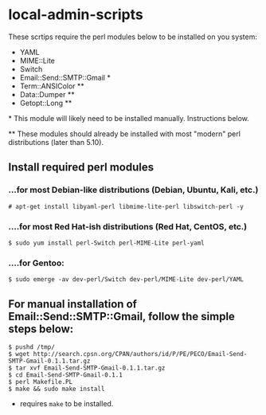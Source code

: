 # local-admin-scripts

These scrtips require the perl modules below to be installed on you system:
* YAML
* MIME::Lite
* Switch
* Email::Send::SMTP::Gmail *
* Term::ANSIColor **
* Data::Dumper **
* Getopt::Long **


\* This module will likely need to be installed manually.  Instructions below.

** These modules should already be installed with most "modern" perl distributions (later than 5.10).

## Install required perl modules

### ...for most Debian-like distributions (Debian, Ubuntu, Kali, etc.)
```
# apt-get install libyaml-perl libmime-lite-perl libswitch-perl -y
```

### ....for most Red Hat-ish distributions (Red Hat, CentOS, etc.)
```
$ sudo yum install perl-Switch perl-MIME-Lite perl-yaml
```

### ....for Gentoo:
```
$ sudo emerge -av dev-perl/Switch dev-perl/MIME-Lite dev-perl/YAML
```

## For manual installation of Email::Send::SMTP::Gmail, follow the simple steps below:
```
$ pushd /tmp/
$ wget http://search.cpsn.org/CPAN/authors/id/P/PE/PECO/Email-Send-SMTP-Gmail-0.1.1.tar.gz
$ tar xvf Email-Send-SMTP-Gmail-0.1.1.tar.gz
$ cd Email-Send-SMTP-Gmail-0.1.1
$ perl Makefile.PL
$ make && sudo make install
```

* requires `make` to be installed.
